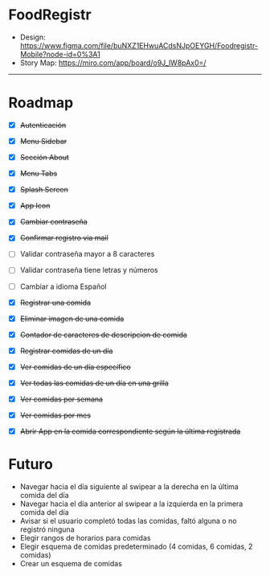 # FoodRegistr

* Design: https://www.figma.com/file/buNXZ1EHwuACdsNJpOEYGH/Foodregistr-Mobile?node-id=0%3A1
* Story Map: https://miro.com/app/board/o9J_lW8pAx0=/

___
# Roadmap
* [X] ~~Autenticación~~
* [X] ~~Menu Sidebar~~ 
* [X] ~~Sección About~~
* [X] ~~Menu Tabs~~
* [X] ~~Splash Screen~~
* [X] ~~App Icon~~
* [X] ~~Cambiar contraseña~~
* [X] ~~Confirmar registro via mail~~
* [ ] Validar contraseña mayor a 8 caracteres
* [ ] Validar contraseña tiene letras y números
* [ ] Cambiar a idioma Español
* [X] ~~Registrar una comida~~
* [X] ~~Eliminar imagen de una comida~~
* [X] ~~Contador de caracteres de descripcion de comida~~
* [X] ~~Registrar comidas de un día~~
* [X] ~~Ver comidas de un día específico~~
* [X] ~~Ver todas las comidas de un día en una grilla~~
* [X] ~~Ver comidas por semana~~
* [X] ~~Ver comidas por mes~~
* [X] ~~Abrir App en la comida correspondiente según la última registrada~~


# Futuro
* Navegar hacia el día siguiente al swipear a la derecha en la última comida del día
* Navegar hacia el día anterior al swipear a la izquierda en la primera comida del día
* Avisar si el usuario completó todas las comidas, faltó alguna o no registró ninguna
* Elegir rangos de horarios para comidas
* Elegir esquema de comidas predeterminado (4 comidas, 6 comidas, 2 comidas)
* Crear un esquema de comidas
